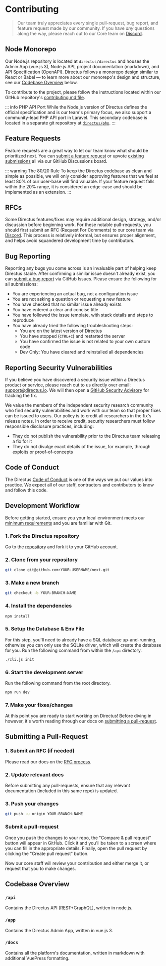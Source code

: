 # Contributing

> Our team truly appreciates every single pull-request, bug report, and feature request made by our community. If you have _any_ questions along the way, please reach out to our Core team on [Discord](https://directus.chat).

## Node Monorepo

Our Node.js repository is located at `directus/directus` and houses the Admin App (vue.js 3), Node.js API, project documentation (markdown), and API Specification (OpenAPI). Directus follows a monorepo design similar to React or Babel — to learn more about our monorepo's design and structure, see our [Codebase Overview](#) below.

To contribute to the project, please follow the instructions located within our GitHub repoitory's [contributing.md file](#).

::: info PHP API Port
While the Node.js version of Directus defines the official specification and is our team's primary focus, we also support a community-lead PHP API port in Laravel. This secondary codebase is located in a separate git repository at [`directus/php`](#).
:::

## Feature Requests

Feature requests are a great way to let our team know what should be prioritized next. You can [submit a feature request](https://github.com/directus/directus/discussions/category_choices) or upvote [existing submissions](https://github.com/directus/directus/discussions) all via our GitHub Discussions board.

::: warning The 80/20 Rule
To keep the Directus codebase as clean and simple as possible, we will only consider approving features that we feel at least 80% of our user-base will find valuable. If your feature request falls within the 20% range, it is considered an edge-case and should be implemented as an extension.
:::

## RFCs

Some Directus features/fixes may require additional design, strategy, and/or discussion before beginning work. For these notable pull-requests, you should first submit an RFC (Request For Comments) to our core team via [Discord](https://discord.gg/directus). This process is relatively informal, but ensures proper alignment, and helps avoid squandered development time by contributors.

## Bug Reporting

Reporting any bugs you come across is an invaluable part of helping keep Directus stable. After confirming a similar issue doesn't already exist, you can [submit a bug report](https://github.com/directus/directus/issues/new) via GitHub Issues. Please ensure the following for all submissions:

* You are experiencing an actual bug, not a configuration issue
* You are not asking a question or requesting a new feature
* You have checked that no similar issue already exists
* You have entered a clear and concise title
* You have followed the issue template, with stack details and steps to reproduce
* You have already tried the following troubleshooting steps:
    * You are on the latest version of Directus
    * You have stopped (`CTRL+C`) and restarted the server
    * You have confirmed the issue is not related to your own custom code
    * Dev Only: You have cleared and reinstalled all dependencies

## Reporting Security Vulnerabilities

If you believe you have discovered a security issue within a Directus product or service, please reach out to us directly over email: [support@directus.io](mailto:support@directus.io). We will then open a [GitHub Security Advisory](https://github.com/directus/directus/security/advisories) for tracking the fix.

We value the members of the independent security research community who find security vulnerabilities and work with our team so that proper fixes can be issued to users. Our policy is to credit all researchers in the fix's release notes. In order to receive credit, security researchers must follow responsible disclosure practices, including:

* They do not publish the vulnerability prior to the Directus team releasing a fix for it
* They do not divulge exact details of the issue, for example, through exploits or proof-of-concepts

## Code of Conduct

The Directus [Code of Conduct](https://github.com/directus/directus/blob/main/code_of_conduct.md) is one of the ways we put our values into practice. We expect all of our staff, contractors and contributors to know and follow this code.

## Development Workflow

Before getting started, ensure you your local environment meets our [minimum requirements](#) and you are familiar with Git.

### 1. Fork the Directus repository

Go to the [repository](https://github.com/directus/directus) and fork it to your GitHub account.

### 2. Clone from your repository

```bash
git clone git@github.com:YOUR-USERNAME/next.git
```

### 3. Make a new branch

```bash
git checkout -b YOUR-BRANCH-NAME
```

### 4. Install the dependencies

```bash
npm install
```

### 5. Setup the Database & Env File

For this step, you'll need to already have a SQL database up-and-running, otherwise you can only use the SQLite driver, which will create the database for you. Run the following command from within the `/api` directory.

```bash
./cli.js init
```

### 6. Start the development server

Run the following command from the root directory.

```bash
npm run dev
```

### 7. Make your fixes/changes

At this point you are ready to start working on Directus! Before diving in however, it's worth reading through our docs on [submitting a pull-request](#Submitting-a-Pull-Request).

## Submitting a Pull-Request

### 1. Submit an RFC (if needed)

Please read our docs on the [RFC process](#rfcs).

### 2. Update relevant docs

Before submitting any pull-requests, ensure that any relevant documentation (included in this same repo) is updated.

### 3. Push your changes

```bash
git push -u origin YOUR-BRANCH-NAME
```

### Submit a pull-request

Once you push the changes to your repo, the "Compare & pull request" button will appear in GitHub. Click it and you'll be taken to a screen where you can fill in the appropriate details. Finally, open the pull request by clicking the "Create pull request" button.

Now our core staff will review your contribution and either merge it, or request that you to make changes.

## Codebase Overview

### `/api`

Contains the Directus API (REST+GraphQL), written in node.js.

### `/app`

Contains the Directus Admin App, written in vue.js 3.

### `/docs`

Contains all the platform's documentation, written in markdown with additional VuePress formatting.
